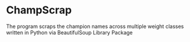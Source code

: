 # ChampScrap

The program scraps the champion names across multiple weight classes written in Python via BeautifulSoup Library Package
